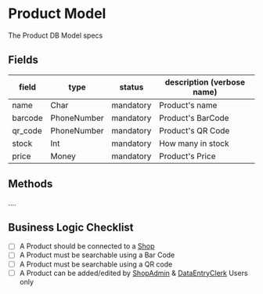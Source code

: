 # Product Model

The Product DB Model specs

## Fields

| field   | type        | status    | description (verbose name) |
| ------- | ----------- | --------- | -------------------------- |
| name    | Char        | mandatory | Product's name             |
| barcode | PhoneNumber | mandatory | Product's BarCode          |
| qr_code | PhoneNumber | mandatory | Product's QR Code          |
| stock   | Int         | mandatory | How many in stock          |
| price   | Money       | mandatory | Product's Price            |

## Methods

....

## Business Logic Checklist

- [ ] A Product should be connected to a [Shop](hop.md)
- [ ] A Product must be searchable using a Bar Code
- [ ] A Product must be searchable using a QR code
- [ ] A Product can be added/edited by [ShopAdmin](shop_admin.md) & [DataEntryClerk](data_entry_clerk.md) Users only
